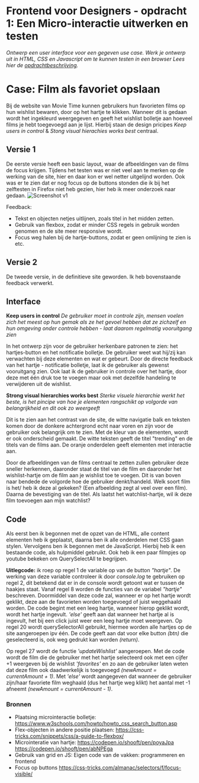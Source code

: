 # Frontend voor Designers - opdracht 1: Een Micro-interactie uitwerken en testen

*Ontwerp een user interface voor een gegeven use case. Werk je ontwerp uit in HTML, CSS en Javascript om te kunnen testen in een browser*
*Lees hier de  [opdrachtbeschrijving](./opdrachtbeschrijving.md).*


# Case: Film als favoriet opslaan
Bij de website van Movie Time kunnen gebruikers hun favorieten films op hun wishlist bewaren, door op het hartje te klikken. Wanneer dit is gedaan wordt het ingekleurd weergegeven en geeft het wishlist bolletje aan hoeveel films je hebt toegevoegd aan je lijst. Hierbij staan de design pricipes *Keep users in control* & *Stong visual hierachies works best* centraal.


## Versie 1
De eerste versie heeft een basic layout, waar de afbeeldingen van de films de focus krijgen. 
Tijdens het testen was er niet veel aan te merken op de werking van de site, hier en daar kon er wel netter uitgelijnd worden. Ook was er te zien dat er nog focus op de buttons stonden die ik bij het zelftesten in Firefox niet heb gezien, hier heb ik meer onderzoek naar gedaan.
![Screenshot v1](frontend-voor-designers-2021/img/v1.png)

Feedback:
* Tekst en objecten netjes uitlijnen, zoals titel in het midden zetten.
* Gebruik van flexbox, zodat er minder CSS regels in gebruik worden genomen en de site meer responsive wordt.
* Focus weg halen bij de hartje-buttons, zodat er geen omlijning te zien is etc.


## Versie 2
De tweede versie, in de definitieve site geworden. Ik heb bovenstaande feedback verwerkt.


## Interface
**Keep users in control**
*De gebruiker moet in controle zijn, mensen voelen zich het meest op hun gemak als ze het gevoel hebben dat ze zichzelf en hun omgeving onder controle hebben - laat daarom regelmatig vooruitgang zien*

In het ontwerp zijn voor de gebruiker herkenbare patronen te zien: het hartjes-button en het notificatie bolletje. De gebruiker weet wat hij/zij kan verwachten bij deze elementen en wat er gebeurt. Door de directe feedback van het hartje - notificatie bolletje, laat ik de gebruiker als gewenst vooruitgang zien.
Ook laat ik de gebruiker in controle over het hartje, door deze met één druk toe te voegen maar ook met dezelfde handeling te verwijderen uit de wishlist.

**Strong visual hierarchies works best**
*Sterke visuele hierarchie werkt het beste, is het pincipe van hoe je elementen rangschikt op volgorde van belangrijkheid en dit ook zo weergeeft*

Dit is te zien aan het contrast van de site, de witte navigatie balk en teksten komen door de donkere achtergrond echt naar voren en zijn voor de gebruiker ook belangrijk om te zien. 
Met de kleur van de elementen, wordt er ook onderscheid gemaakt.
De witte teksten geeft de titel "trending" en de titels van de films aan.
De oranje onderdelen geeft elementen met interactie aan.

Door de afbeeldingen van de films centraal te zetten zullen gebruiker deze sneller herkennen, daaronder staat de titel van de film en daaronder het wishlist-hartje om de film aan je wishlist toe te voegen. Dit is van boven naar bendede de volgorde hoe de gebruiker denkt/handeld. Welk soort film is het/ heb ik deze al gekeken? (Een afbeelding zegt al veel over een film). Daarna de bevestiging van de titel. Als laatst het watchlist-hartje, wil ik deze film toevoegen aan mijn watchlist?


## Code
Als eerst ben ik begonnen met de opzet van de HTML, alle content elementen heb ik geplaatst, daarna ben ik alle onderdelen met CSS gaan stylen. Vervolgens ben ik begonnen met de JavaScript. Hierbij heb ik een bestaande code, als hulpmiddel gebruikt. Ook heb ik een paar filmpjes op youtube bekeken om QuerySelectAll te begrijpen.

**Uitlegcode:** ik roep op regel 1 de variable op van de button *"hartje"*. De werking van deze variable controleer ik door *console.log* te gebruiken op regel 2, dit betekend dat er in de console wordt getoont wat er tussen de haakjes staat.
Vanaf regel 8 worden de functies van de variabel *"hartje"* beschreven. Doormiddel van deze code zal, wanneer er op het hartje wordt geklikt, deze aan de favorieten worden toegevoegd of juist weggehaald worden.
De code begint met een leeg hartje, wanneer hierop geklikt wordt, wordt het hartje ingevult. *'else'* geeft aan dat wanneer het hartje al is ingevult, het bij een click juist weer een leeg hartje moet weergeven.
Op regel 20 wordt querySelectorAll gebruikt, hiermee worden alle hartjes op de site aangeroepen ipv één. De code geeft aan dat voor elke button *(btn)* die geselecteerd is, ook weg gedrukt kan worden *(return)*.

Op regel 27 wordt de functie *'updateWishlist'* aangeroepen. Met de code wordt de film die de gebruiker met het hartje selecteerd ook met een cijfer +1 weergeven bij de wishlist *'favorites'* en zo aan de gebruiker laten weten dat deze film ook daadwerkelijk is toegevoegd *(newAmount = currentAmount + 1)*. Met *'else'* wordt aangegeven dat wanneer de gebruiker zijn/haar favoriete film weghaald (dus het hartje weg klikt) het aantal met -1 afneemt *(newAmount = currentAmount - 1)*.


### Bronnen
* Plaatsing microinteractie bolletje: https://www.w3schools.com/howto/howto_css_search_button.asp
* Flex-objecten in andere positie plaatsen: https://css-tricks.com/snippets/css/a-guide-to-flexbox/
* Microinteratie van hartje: https://codepen.io/shooft/pen/poyaJpa https://codepen.io/shooft/pen/abNPEga 
* Gebruik van grid en JS: Eigen code van de vakken: programmeren en frontend
* Focus op buttons https://css-tricks.com/almanac/selectors/f/focus-visible/

